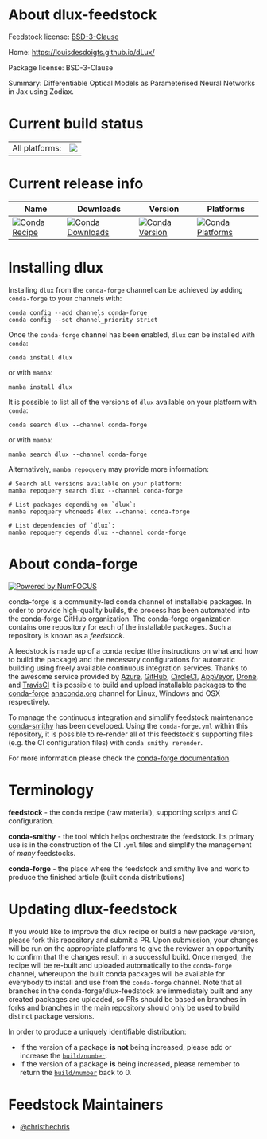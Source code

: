 About dlux-feedstock
====================

Feedstock license: [BSD-3-Clause](https://github.com/conda-forge/dlux-feedstock/blob/main/LICENSE.txt)

Home: https://louisdesdoigts.github.io/dLux/

Package license: BSD-3-Clause

Summary: Differentiable Optical Models as Parameterised Neural Networks in Jax using Zodiax.

Current build status
====================


<table><tr><td>All platforms:</td>
    <td>
      <a href="https://dev.azure.com/conda-forge/feedstock-builds/_build/latest?definitionId=22190&branchName=main">
        <img src="https://dev.azure.com/conda-forge/feedstock-builds/_apis/build/status/dlux-feedstock?branchName=main">
      </a>
    </td>
  </tr>
</table>

Current release info
====================

| Name | Downloads | Version | Platforms |
| --- | --- | --- | --- |
| [![Conda Recipe](https://img.shields.io/badge/recipe-dlux-green.svg)](https://anaconda.org/conda-forge/dlux) | [![Conda Downloads](https://img.shields.io/conda/dn/conda-forge/dlux.svg)](https://anaconda.org/conda-forge/dlux) | [![Conda Version](https://img.shields.io/conda/vn/conda-forge/dlux.svg)](https://anaconda.org/conda-forge/dlux) | [![Conda Platforms](https://img.shields.io/conda/pn/conda-forge/dlux.svg)](https://anaconda.org/conda-forge/dlux) |

Installing dlux
===============

Installing `dlux` from the `conda-forge` channel can be achieved by adding `conda-forge` to your channels with:

```
conda config --add channels conda-forge
conda config --set channel_priority strict
```

Once the `conda-forge` channel has been enabled, `dlux` can be installed with `conda`:

```
conda install dlux
```

or with `mamba`:

```
mamba install dlux
```

It is possible to list all of the versions of `dlux` available on your platform with `conda`:

```
conda search dlux --channel conda-forge
```

or with `mamba`:

```
mamba search dlux --channel conda-forge
```

Alternatively, `mamba repoquery` may provide more information:

```
# Search all versions available on your platform:
mamba repoquery search dlux --channel conda-forge

# List packages depending on `dlux`:
mamba repoquery whoneeds dlux --channel conda-forge

# List dependencies of `dlux`:
mamba repoquery depends dlux --channel conda-forge
```


About conda-forge
=================

[![Powered by
NumFOCUS](https://img.shields.io/badge/powered%20by-NumFOCUS-orange.svg?style=flat&colorA=E1523D&colorB=007D8A)](https://numfocus.org)

conda-forge is a community-led conda channel of installable packages.
In order to provide high-quality builds, the process has been automated into the
conda-forge GitHub organization. The conda-forge organization contains one repository
for each of the installable packages. Such a repository is known as a *feedstock*.

A feedstock is made up of a conda recipe (the instructions on what and how to build
the package) and the necessary configurations for automatic building using freely
available continuous integration services. Thanks to the awesome service provided by
[Azure](https://azure.microsoft.com/en-us/services/devops/), [GitHub](https://github.com/),
[CircleCI](https://circleci.com/), [AppVeyor](https://www.appveyor.com/),
[Drone](https://cloud.drone.io/welcome), and [TravisCI](https://travis-ci.com/)
it is possible to build and upload installable packages to the
[conda-forge](https://anaconda.org/conda-forge) [anaconda.org](https://anaconda.org/)
channel for Linux, Windows and OSX respectively.

To manage the continuous integration and simplify feedstock maintenance
[conda-smithy](https://github.com/conda-forge/conda-smithy) has been developed.
Using the ``conda-forge.yml`` within this repository, it is possible to re-render all of
this feedstock's supporting files (e.g. the CI configuration files) with ``conda smithy rerender``.

For more information please check the [conda-forge documentation](https://conda-forge.org/docs/).

Terminology
===========

**feedstock** - the conda recipe (raw material), supporting scripts and CI configuration.

**conda-smithy** - the tool which helps orchestrate the feedstock.
                   Its primary use is in the construction of the CI ``.yml`` files
                   and simplify the management of *many* feedstocks.

**conda-forge** - the place where the feedstock and smithy live and work to
                  produce the finished article (built conda distributions)


Updating dlux-feedstock
=======================

If you would like to improve the dlux recipe or build a new
package version, please fork this repository and submit a PR. Upon submission,
your changes will be run on the appropriate platforms to give the reviewer an
opportunity to confirm that the changes result in a successful build. Once
merged, the recipe will be re-built and uploaded automatically to the
`conda-forge` channel, whereupon the built conda packages will be available for
everybody to install and use from the `conda-forge` channel.
Note that all branches in the conda-forge/dlux-feedstock are
immediately built and any created packages are uploaded, so PRs should be based
on branches in forks and branches in the main repository should only be used to
build distinct package versions.

In order to produce a uniquely identifiable distribution:
 * If the version of a package **is not** being increased, please add or increase
   the [``build/number``](https://docs.conda.io/projects/conda-build/en/latest/resources/define-metadata.html#build-number-and-string).
 * If the version of a package **is** being increased, please remember to return
   the [``build/number``](https://docs.conda.io/projects/conda-build/en/latest/resources/define-metadata.html#build-number-and-string)
   back to 0.

Feedstock Maintainers
=====================

* [@christhechris](https://github.com/christhechris/)

